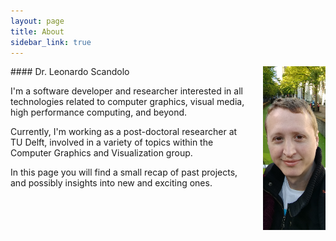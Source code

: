 ```yaml
---
layout: page
title: About
sidebar_link: true
---
```



<img style="float: right;center;margin-left: 20px;"  src="assets/me.jpg"  width="100px"/>
#### Dr. Leonardo Scandolo


I'm a software developer and researcher interested in all technologies related to computer graphics, visual media, high performance computing, and beyond.

Currently, I'm working as a post-doctoral researcher at TU Delft, involved in a variety of topics within the Computer Graphics and Visualization group.

In this page you will find a small recap of past projects, and possibly insights into new and exciting ones. 



